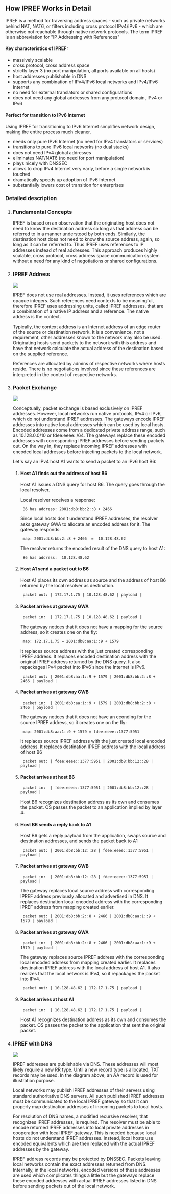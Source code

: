 ## How IPREF Works in Detail

IPREF is a method for traversing address spaces - such as private networks behind NAT, NAT6, or filters including cross protocol IPv4/IPv6 - which are otherwise not reachable through native network protocols. The term IPREF is an abbreviation for "IP Addressing with References"

#### Key characteristics of IPREF:

- massively scalable
- cross protocol, cross address space
- strictly layer 3 (no port manipulation, all ports available on all hosts)
- host addresses publishable in DNS
- supports any combination of IPv4/IPv6 local networks and IPv4/IPv6 Internet
- no need for external translators or shared configurations
- does not need any global addresses from any protocol domain, IPv4 or IPv6

#### Perfect for transition to IPv6 Internet

Using IPREF for transitioning to IPv6 Internet simplifies network design, making the entire process much cleaner.

- needs only pure IPv6 Internet (no need for IPv4 translators or services)
- transitions to pure IPv6 local networks (no dual stacks)
- does not need IPv4 global addresses
- eliminates NAT/NAT6 (no  need for port manipulation)
- plays nicely with DNSSEC
- allows to drop IPv4 Internet very early, before a single network is touched
- dramatically speeds up adoption of IPv6 Internet
- substantially lowers cost of transition for enterprises


### Detailed description

1. ### Fundamental Concepts

	IPREF is based on an observation that the originating host does not need to know the destination address so long as that address can be referred to in a manner understood by both ends. Similarly, the destination host does not need to know the source address, again, so long as it can be referred to. Thus IPREF uses references to IP addresses instead of real addresses. This approach produces highly scalable, cross protocol, cross address space communication system without a need for any kind of negotiations or shared configurations.

1. ### IPREF Address

    ![](./how-ipref-works-in-detail.img1.jpg)
    
    IPREF does not use real addresses. Instead, it uses references which are opaque integers. Such references need contexts to be meaningful, therefore IPREF uses addressing units, called IPREF addresses, that are a combination of a native IP address and a reference. The native address is the context.

    Typically, the context address is an Internet address of an edge router of the source or destination network. It is a convenience, not a requirement, other addresses known to the network may also be used. Originating hosts send packets to the network with this address and have that network calculate the actual address of the destination based on the supplied reference.

    References are allocated by admins of respective networks where hosts reside. There is no negotiations involved since these references are interpreted in the context of respective networks.

1. ### Packet Exchange

	![](./how-ipref-works-in-detail.img2.jpg)

	Conceptually, packet exchange is based exclusively on IPREF addresses. However, local networks run native protocols, IPv4 or IPv6, which do not understand IPREF addresses. The gateways encode IPREF addresses into native local addresses which can be used by local hosts. Encoded addresses come from a dedicated private address range, such as 10.128.0.0/10 or fdee:eeee::/64. The gateways replace these encoded addresses with corresponding IPREF addresses before sending packets out. On the way in, they replace incoming IPREF addresses with encoded local addresses before injecting packets to the local network.

	Let's say an IPv4 host A1 wants to send a packet to an IPv6 host B6:
	
	1. #### Host A1 finds out the address of host B6
	
		Host  A1 issues a DNS query for host B6. The query goes through  the local resolver.
		
		Local resolver receives a response:
		
			B6 has address: 2001:db8:bb:2::8 + 2466
		
		Since local hosts don't understand IPREF addresses, the resolver asks gateway GWA to allocate an encoded address for it. The gateway responds:
		
			map: 2001:db8:bb:2::8 + 2466  =  10.128.48.62
			
		The resolver returns the encoded result of the DNS query to host A1:
		
			B6 has address:  10.128.48.62
			
	1. #### Host A1 send a packet out to B6
	
		Host A1 places its own address as source and the address of host B6 returned by the local resolver as destination.
		
			packet out: | 172.17.1.75 | 10.128.48.62 | payload |
			
	1. #### Packet arrives at gateway GWA
	
			packet in:  | 172.17.1.75 | 10.128.48.62 | payload |
			
		The gateway notices that it does not have a mapping for the source address, so it creates one on the fly:
		
			map: 172.17.1.75 = 2001:db8:aa:1::9 + 1579
			
		It replaces source address with the just created corresponding IPREF address. It replaces encoded destination address with the original IPREF address returned by the DNS query. It also repackages IPv4 packet into IPv6 since the Internet is IPv6.
		
			packet out: | 2001:db8:aa:1::9 + 1579 | 2001:db8:bb:2::8 + 2466 | payload |


	1. #### Packet arrives at gateway GWB
	
			packet in:  | 2001:db8:aa:1::9 + 1579 | 2001:db8:bb:2::8 + 2466 | payload |
			
		The gateway notices that it does not have an econding for the source IPREF address, so it creates one on the fly:
		
			map: 2001:db8:aa:1::9 + 1579 = fdee:eeee::1377:5951
			
		It replaces source IPREF address with the just created local encoded address. It replaces destination IPREF address with the local address of host B6
		
			packet out: | fdee:eeee::1377:5951 | 2001:db8:bb:12::28 | payload |
			
			
	1. #### Packet arrives at host B6
	
			packet in:  | fdee:eeee::1377:5951 | 2001:db8:bb:12::28 | payload |
			
		Host B6 recognizes destination address as its own and consumes the packet. OS passes the packet to an application implied by layer 4.
		
	1. #### Host B6 sends a reply back to A1
	
		Host B6 gets a reply payload from the application, swaps source and destination addresses, and sends the packet back to A1
		
			packet out: | 2001:db8:bb:12::28 | fdee:eeee::1377:5951 | payload |
			
	1. #### Packet arrives at gateway GWB
	
			packet in:  | 2001:db8:bb:12::28 | fdee:eeee::1377:5951 | payload |
			
		The gateway replaces local source address with corresponding IPREF address previously allocated and advertised in DNS. It replaces destination local encoded address with the corresponding IPREF address from mapping created earlier.
		
			packet out: | 2001:db8:bb:2::8 + 2466 | 2001:db8:aa:1::9 + 1579 | payload |
			
	2. #### Packet arrives at gateway GWA
	
			packet in:  | 2001:db8:bb:2::8 + 2466 | 2001:db8:aa:1::9 + 1579 | payload |
			
		The gateway replaces source IPREF address with the corresponding local encoded address from mapping created earlier. It replaces destination IPREF address with the local address of host A1. It also realizes that the local network is IPv4, so it repackages the packet into IPv4.
		
			packet out: | 10.128.48.62 | 172.17.1.75 | payload |
			
	2. #### Packet arrives at host A1
	
			packet in:  | 10.128.48.62 | 172.17.1.75 | payload |
			
		Host A1 recognizes destination address as its own and consumes the packet. OS passes the packet to the application that sent the original packet.
		

1. ### IPREF with DNS

	![](./how-ipref-works-in-detail.img3.jpg)

	IPREF addresses are publishable via DNS. These addresses will most likely require a new RR type. Until a new record type is allocated, TXT records may be used. In the diagram above, an AA record is used for illustration purpose.
	
	Local networks may publish IPREF addresses of their servers using standard authoritative DNS servers. All such published IPREF addresses must be communicated to the local IPREF gateway so that it can properly map destination addresses of incoming packets to local hosts.
	
	For resolution of DNS names, a modified recursive resolver, that recognizes IPREF addresses, is required. The resolver must be able to encode returned IPREF addresses into local private addresses in cooperation with local IPREF gateway. This is needed because local hosts do not understand IPREF addresses. Instead, local hosts use encoded equivalents which are then replaced with the actual IPREF addresses by the gateway.
	
	IPREF address records may be protected by DNSSEC. Packets leaving local networks contain the exact addresses returned from DNS. Internally, in the local networks, encoded versions of these addresses are used which complicates things a little but the gateways replace these encoded addresses with actual IPREF addresses listed in DNS before sending packets out of the local network.